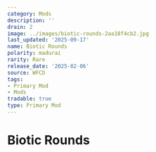 ```yaml
---
category: Mods
description: ''
drain: 2
image: ../images/biotic-rounds-2aa18f4cb2.jpg
last_updated: '2025-09-17'
name: Biotic Rounds
polarity: madurai
rarity: Rare
release_date: '2025-02-06'
source: WFCD
tags:
- Primary Mod
- Mods
tradable: true
type: Primary Mod
---
```


# Biotic Rounds

